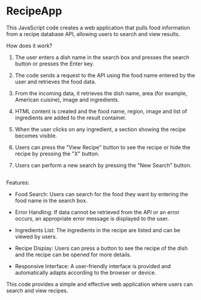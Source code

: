 # RecipeApp

This JavaScript code creates a web application that pulls food information from a recipe database API, allowing users to search and view results.

How does it work?

1. The user enters a dish name in the search box and presses the search button or presses the Enter key.

2. The code sends a request to the API using the food name entered by the user and retrieves the food data.

3. From the incoming data, it retrieves the dish name, area (for example, American cuisine), image and ingredients.

4. HTML content is created and the food name, region, image and list of ingredients are added to the result container.

5. When the user clicks on any ingredient, a section showing the recipe becomes visible.

6. Users can press the "View Recipe" button to see the recipe or hide the recipe by pressing the "X" button.

7. Users can perform a new search by pressing the "New Search" button.

##

Features:

- Food Search: Users can search for the food they want by entering the food name in the search box.

- Error Handling: If data cannot be retrieved from the API or an error occurs, an appropriate error message is displayed to the user.

- Ingredients List: The ingredients in the recipe are listed and can be viewed by users.

- Recipe Display: Users can press a button to see the recipe of the dish and the recipe can be opened for more details.

- Responsive Interface: A user-friendly interface is provided and automatically adapts according to the browser or device.

This code provides a simple and effective web application where users can search and view recipes.

